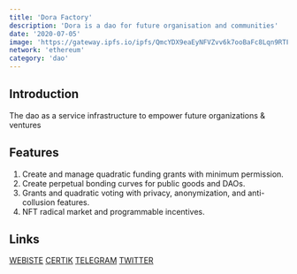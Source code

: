 ```yaml
---
title: 'Dora Factory'
description: 'Dora is a dao for future organisation and communities'
date: '2020-07-05'
image: 'https://gateway.ipfs.io/ipfs/QmcYDX9eaEyNFVZvv6k7ooBaFc8Lqn9RTFzTUGvJZp7qC9'
network: 'ethereum'
category: 'dao'
---
```



## Introduction
The dao as a service infrastructure to empower future organizations & ventures

## Features
1. Create and manage quadratic funding grants with minimum permission.
2. Create perpetual bonding curves for public goods and DAOs.
3. Grants and quadratic voting with privacy, anonymization, and anti-collusion features.
4. NFT radical market and programmable incentives.


## Links

[WEBISTE](https://dorafactory.org/)
[CERTIK](https://cmc.certik-skynet.com/redirect?project=dorafactory)
[TELEGRAM](https://t.me/dorafactory)
[TWITTER](https://twitter.com/DoraFactory)